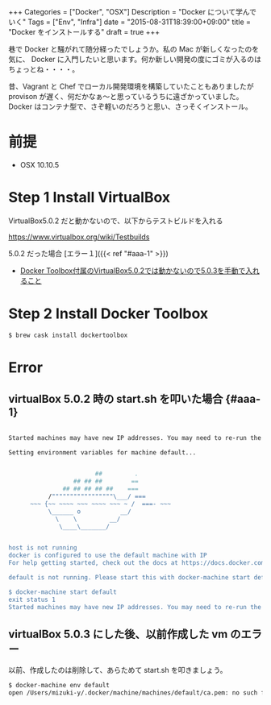 +++
Categories = ["Docker", "OSX"]
Description = "Docker について学んでいく"
Tags = ["Env", "Infra"]
date = "2015-08-31T18:39:00+09:00"
title = "Docker をインストールする"
draft = true
+++

巷で Docker と騒がれて随分経ったでしょうか。私の Mac が新しくなったのを気に、 Docker に入門したいと思います。何か新しい開発の度にゴミが入るのはちょっとね・・・・。

昔、Vagrant と Chef でローカル開発環境を構築していたこともありましたが provison が遅く、何だかなぁ〜と思っているうちに遠ざかっていました。Docker はコンテナ型で、さぞ軽いのだろうと思い、さっそくインストール。


# 前提

- OSX 10.10.5

# Step 1 Install VirtualBox

VirtualBox5.0.2 だと動かないので、以下からテストビルドを入れる

https://www.virtualbox.org/wiki/Testbuilds

5.0.2 だった場合 [エラー１]({{< ref "#aaa-1" >}})

- [Docker Toolbox付属のVirtualBox5.0.2では動かないので5.0.3を手動で入れること](http://qiita.com/tukiyo3/items/c912fe9e403706964995)

# Step 2 Install Docker Toolbox

~~~bash
$ brew cask install dockertoolbox
~~~


# Error

## virtualBox 5.0.2 時の start.sh を叩いた場合 {#aaa-1}

~~~bash

Started machines may have new IP addresses. You may need to re-run the `docker-machine env` command.

Setting environment variables for machine default...


                        ##         .
                  ## ## ##        ==
               ## ## ## ## ##    ===
           /"""""""""""""""""\___/ ===
      ~~~ {~~ ~~~~ ~~~ ~~~~ ~~~ ~ /  ===- ~~~
           \______ o           __/
             \    \         __/
              \____\_______/


host is not running
docker is configured to use the default machine with IP
For help getting started, check out the docs at https://docs.docker.com

default is not running. Please start this with docker-machine start default

$ docker-machine start default
exit status 1
Started machines may have new IP addresses. You may need to re-run the `docker-machine env` command.
~~~

## virtualBox 5.0.3 にした後、以前作成した vm のエラー

以前、作成したのは削除して、あらためて start.sh を叩きましょう。

~~~bash
$ docker-machine env default
open /Users/mizuki-y/.docker/machine/machines/default/ca.pem: no such file or directory
~~~
